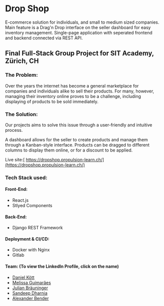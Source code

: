 # Drop Shop
E-commerce solution for individuals, and small to medium sized companies. Main feature is a Drag'n Drop interface on the seller dashboard for easy inventory management.
Single-page application with seperated frontend and backend connected via REST API.

## Final Full-Stack Group Project for SIT Academy, Zürich, CH

### The Problem: 
Over the years the internet has become a general marketplace for companies and individuals alike to 
sell their products. For many, however, managing their inventory online proves to be a challenge, 
including displaying of products to be sold immediately. 

### The Solution:
Our projects aims to solve this issue through a user-friendly and intuitive process.

A dashboard allows for the seller to create products and manage them through a Kanban-style interface.
Products can be dragged to different columns to display them online, or for a discount to be applied.

Live site:[ https://dropshop.propulsion-learn.ch/](https://dropshop.propulsion-learn.ch/)

### Tech Stack used:

#### Front-End: 
- React.js
- Stlyed Components

#### Back-End:
- Django REST Framework

#### Deployment & CI/CD:
- Docker with Nginx
- Gitlab

#### Team: (To view the LinkedIn Profile, click on the name)
 - [Daniel Kött](https://www.linkedin.com/in/daniel-koett/)
 - [Melissa Guimarães](https://www.linkedin.com/in/melissa-guimaraes/)
 - [Julian Bräuninger](https://www.linkedin.com/in/julian-braeuninger/)
 - [Sandeep Dharnia](https://www.linkedin.com/in/sandeep-dharnia/)
 - [Alexander Bender](https://www.linkedin.com/in/alexanderbender2022/)